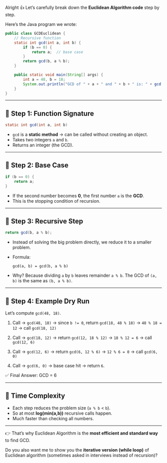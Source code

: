 Alright 👍 Let’s carefully break down the **Euclidean Algorithm code** step by step.

Here’s the Java program we wrote:

```java
public class GCDEuclidean {
    // Recursive function
    static int gcd(int a, int b) {
        if (b == 0) {
            return a;  // base case
        }
        return gcd(b, a % b);
    }

    public static void main(String[] args) {
        int a = 48, b = 18;
        System.out.println("GCD of " + a + " and " + b + " is: " + gcd(a, b));
    }
}
```

---

## 🔹 Step 1: Function Signature

```java
static int gcd(int a, int b)
```

- `gcd` is a **static method** → can be called without creating an object.
- Takes two integers `a` and `b`.
- Returns an integer (the GCD).

---

## 🔹 Step 2: Base Case

```java
if (b == 0) {
    return a;
}
```

- If the second number becomes **0**, the first number `a` is the **GCD**.
- This is the stopping condition of recursion.

---

## 🔹 Step 3: Recursive Step

```java
return gcd(b, a % b);
```

- Instead of solving the big problem directly, we reduce it to a smaller problem.
- Formula:

  ```
  gcd(a, b) = gcd(b, a % b)
  ```

- Why? Because dividing `a` by `b` leaves remainder `a % b`.
  The GCD of `(a, b)` is the same as `(b, a % b)`.

---

## 🔹 Step 4: Example Dry Run

Let’s compute `gcd(48, 18)`.

1. Call → `gcd(48, 18)`
   → since `b != 0`, return `gcd(18, 48 % 18)`
   → `48 % 18 = 12`
   → call `gcd(18, 12)`

2. Call → `gcd(18, 12)`
   → return `gcd(12, 18 % 12)`
   → `18 % 12 = 6`
   → call `gcd(12, 6)`

3. Call → `gcd(12, 6)`
   → return `gcd(6, 12 % 6)`
   → `12 % 6 = 0`
   → call `gcd(6, 0)`

4. Call → `gcd(6, 0)`
   → base case hit → return `6`.

✅ Final Answer: GCD = 6

---

## 🔹 Time Complexity

- Each step reduces the problem size (`a % b` < `b`).
- So at most **log(min(a,b))** recursive calls happen.
- Much faster than checking all numbers.

---

👉 That’s why Euclidean Algorithm is the **most efficient and standard way** to find GCD.

Do you also want me to show you the **iterative version (while loop)** of Euclidean algorithm (sometimes asked in interviews instead of recursion)?
